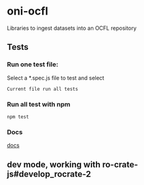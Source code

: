 # oni-ocfl
Libraries to ingest datasets into an OCFL repository

## Tests

### Run one test file:

Select a *.spec.js file to test and select

```
Current file run all tests
```


### Run all test with npm

```
npm test
```

### Docs

[docs](./docs.md)


## dev mode, working with ro-crate-js#develop_rocrate-2

